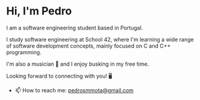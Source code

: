 <h1>Hi, I'm Pedro </h1>

I am a software engineering student based in Portugal.

I study software engineering at School 42, where I'm learning a wide range of software development concepts, mainly focused on C and C++ programming.

I'm also a musician 🎸 and I enjoy busking in my free time. 

Looking forward to connecting with you! 🖥️

- 📫 How to reach me: pedrosmmota@gmail.com



